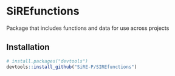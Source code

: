 # SiREfunctions

Package that includes functions and data for use across projects

## Installation


```r
# install.packages("devtools")
devtools::install_github("SiRE-P/SIREfunctions")

